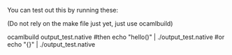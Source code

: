 You can test out this by running these:

(Do not rely on the make file just yet, 
 just use ocamlbuild)

ocamlbuild output_test.native
#then
echo "hello()" | ./output_test.native
#or 
echo "{}" | ./output_test.native
